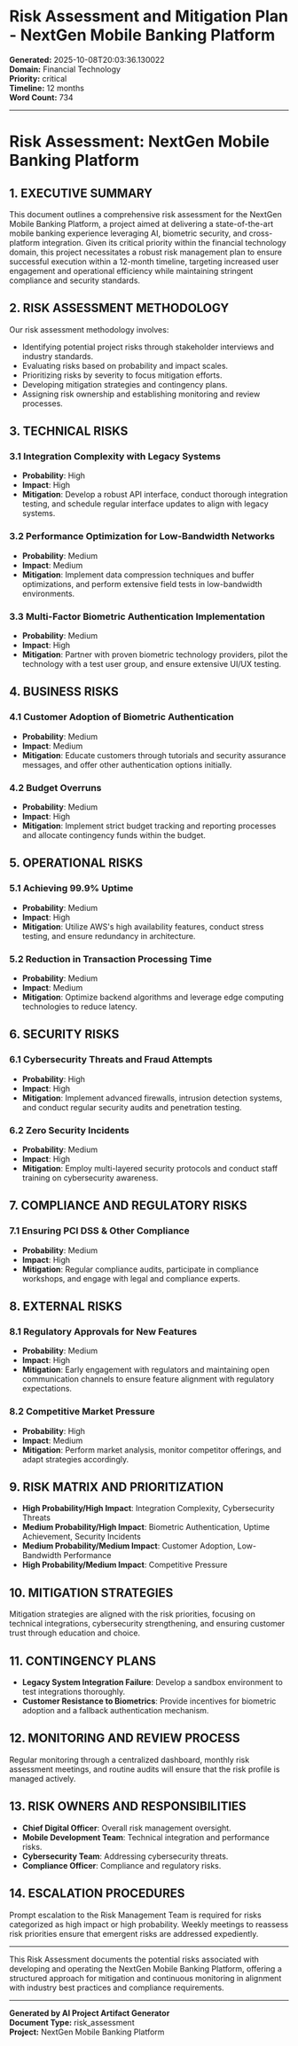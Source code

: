 # Risk Assessment and Mitigation Plan - NextGen Mobile Banking Platform

**Generated:** 2025-10-08T20:03:36.130022  
**Domain:** Financial Technology  
**Priority:** critical  
**Timeline:** 12 months  
**Word Count:** 734  

---

# Risk Assessment: NextGen Mobile Banking Platform

## 1. EXECUTIVE SUMMARY

This document outlines a comprehensive risk assessment for the NextGen Mobile Banking Platform, a project aimed at delivering a state-of-the-art mobile banking experience leveraging AI, biometric security, and cross-platform integration. Given its critical priority within the financial technology domain, this project necessitates a robust risk management plan to ensure successful execution within a 12-month timeline, targeting increased user engagement and operational efficiency while maintaining stringent compliance and security standards.

## 2. RISK ASSESSMENT METHODOLOGY

Our risk assessment methodology involves:
- Identifying potential project risks through stakeholder interviews and industry standards.
- Evaluating risks based on probability and impact scales.
- Prioritizing risks by severity to focus mitigation efforts.
- Developing mitigation strategies and contingency plans.
- Assigning risk ownership and establishing monitoring and review processes.

## 3. TECHNICAL RISKS

### 3.1 Integration Complexity with Legacy Systems
- **Probability**: High
- **Impact**: High
- **Mitigation**: Develop a robust API interface, conduct thorough integration testing, and schedule regular interface updates to align with legacy systems.

### 3.2 Performance Optimization for Low-Bandwidth Networks
- **Probability**: Medium
- **Impact**: Medium
- **Mitigation**: Implement data compression techniques and buffer optimizations, and perform extensive field tests in low-bandwidth environments.

### 3.3 Multi-Factor Biometric Authentication Implementation
- **Probability**: Medium
- **Impact**: High
- **Mitigation**: Partner with proven biometric technology providers, pilot the technology with a test user group, and ensure extensive UI/UX testing.

## 4. BUSINESS RISKS

### 4.1 Customer Adoption of Biometric Authentication
- **Probability**: Medium
- **Impact**: Medium
- **Mitigation**: Educate customers through tutorials and security assurance messages, and offer other authentication options initially.

### 4.2 Budget Overruns
- **Probability**: Medium
- **Impact**: High
- **Mitigation**: Implement strict budget tracking and reporting processes and allocate contingency funds within the budget.

## 5. OPERATIONAL RISKS

### 5.1 Achieving 99.9% Uptime
- **Probability**: Medium
- **Impact**: High
- **Mitigation**: Utilize AWS's high availability features, conduct stress testing, and ensure redundancy in architecture.

### 5.2 Reduction in Transaction Processing Time
- **Probability**: Medium
- **Impact**: Medium
- **Mitigation**: Optimize backend algorithms and leverage edge computing technologies to reduce latency.

## 6. SECURITY RISKS

### 6.1 Cybersecurity Threats and Fraud Attempts
- **Probability**: High
- **Impact**: High
- **Mitigation**: Implement advanced firewalls, intrusion detection systems, and conduct regular security audits and penetration testing.

### 6.2 Zero Security Incidents
- **Probability**: Medium
- **Impact**: High
- **Mitigation**: Employ multi-layered security protocols and conduct staff training on cybersecurity awareness.

## 7. COMPLIANCE AND REGULATORY RISKS

### 7.1 Ensuring PCI DSS & Other Compliance
- **Probability**: Medium
- **Impact**: High
- **Mitigation**: Regular compliance audits, participate in compliance workshops, and engage with legal and compliance experts.

## 8. EXTERNAL RISKS

### 8.1 Regulatory Approvals for New Features
- **Probability**: Medium
- **Impact**: High
- **Mitigation**: Early engagement with regulators and maintaining open communication channels to ensure feature alignment with regulatory expectations.

### 8.2 Competitive Market Pressure
- **Probability**: High
- **Impact**: Medium
- **Mitigation**: Perform market analysis, monitor competitor offerings, and adapt strategies accordingly.

## 9. RISK MATRIX AND PRIORITIZATION

- **High Probability/High Impact**: Integration Complexity, Cybersecurity Threats
- **Medium Probability/High Impact**: Biometric Authentication, Uptime Achievement, Security Incidents
- **Medium Probability/Medium Impact**: Customer Adoption, Low-Bandwidth Performance
- **High Probability/Medium Impact**: Competitive Pressure

## 10. MITIGATION STRATEGIES

Mitigation strategies are aligned with the risk priorities, focusing on technical integrations, cybersecurity strengthening, and ensuring customer trust through education and choice.

## 11. CONTINGENCY PLANS

- **Legacy System Integration Failure**: Develop a sandbox environment to test integrations thoroughly.
- **Customer Resistance to Biometrics**: Provide incentives for biometric adoption and a fallback authentication mechanism.

## 12. MONITORING AND REVIEW PROCESS

Regular monitoring through a centralized dashboard, monthly risk assessment meetings, and routine audits will ensure that the risk profile is managed actively.

## 13. RISK OWNERS AND RESPONSIBILITIES

- **Chief Digital Officer**: Overall risk management oversight.
- **Mobile Development Team**: Technical integration and performance risks.
- **Cybersecurity Team**: Addressing cybersecurity threats.
- **Compliance Officer**: Compliance and regulatory risks.

## 14. ESCALATION PROCEDURES

Prompt escalation to the Risk Management Team is required for risks categorized as high impact or high probability. Weekly meetings to reassess risk priorities ensure that emergent risks are addressed expediently.

---

This Risk Assessment documents the potential risks associated with developing and operating the NextGen Mobile Banking Platform, offering a structured approach for mitigation and continuous monitoring in alignment with industry best practices and compliance requirements.

---

**Generated by AI Project Artifact Generator**  
**Document Type:** risk_assessment  
**Project:** NextGen Mobile Banking Platform
